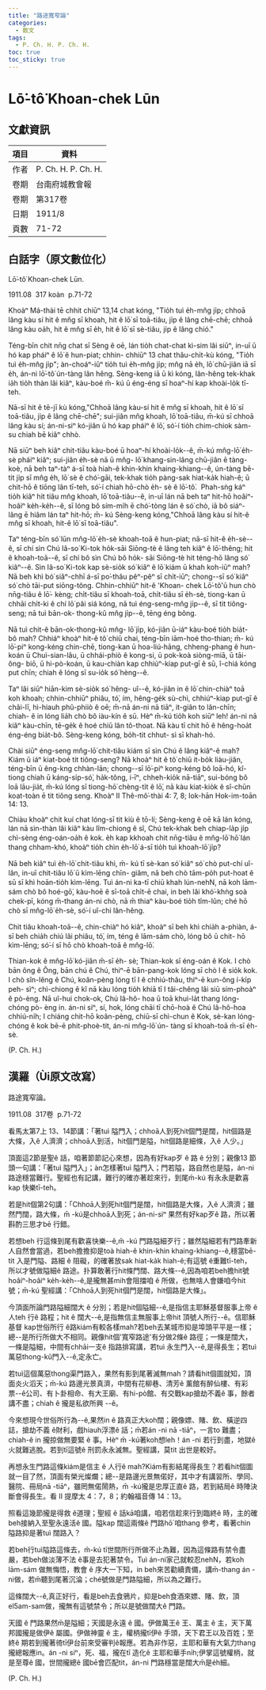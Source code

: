 ```yaml
---
title: "路途寬窄論"
categories:
  - 散文
tags:
  - P. Ch. H. P. Ch. H.
toc: true
toc_sticky: true
---
```


# Lō͘-tô͘ Khoan-chek Lūn

## 文獻資訊

| 項目 | 資料 |
|---|---|
| 作者 | P. Ch. H. P. Ch. H. |
| 卷期 | 台南府城教會報 |
| 卷期 | 第317卷 |
| 日期 | 1911/8 |
| 頁數 | 71-72 |

## 白話字（原文數位化）

Lō͘-tô͘ Khoan-chek Lūn.

1911.08  317 koàn  p.71-72

Khoàⁿ Má-thài tē chhit chiūⁿ 13,14 chat kóng, "Tio̍h tuì e̍h-mn̂g ji̍p; chhoā lâng kàu sí hit ê mn̂g sī khoah, hit ê lō͘ sī toā-tiâu, ji̍p ê lâng chē-chē; chhoā lâng kàu oa̍h, hit ê mn̂g sī e̍h, hit ê lō͘ sī sè-tiâu, ji̍p ê lâng chió."

Téng-bīn chit nn̄g chat sī Sèng ê oē, lán tio̍h chat-chat kì-sim lâi siūⁿ, in-uī ū hó kap pháiⁿ ê lō͘ ê hun-piat; chhin- chhiūⁿ 13 chat thâu-chi̍t-kù kóng, "Tio̍h tuì e̍h-mn̂g ji̍p"; àn-choáⁿ-iūⁿ tio̍h tuì e̍h-mn̂g ji̍p; mn̂g nā e̍h, lō͘ chū-jiân iā sī e̍h, án-ni lō͘-tô͘ ún-tàng lân hêng. Sèng-keng iā ū kì kóng, lân-hêng tek-khak ia̍h tio̍h thàn lâi kiâⁿ, kàu-boé m̄- kú ū éng-éng sī hoaⁿ-hí kap khoài-lo̍k tī-teh.

Nā-sī hit ê tē-jī kù kóng,"Chhoā lâng kàu-sí hit ê mn̂g sī khoah, hit ê lō͘ sī toā-tiâu, ji̍p ê lâng chē-chē"; sui-jiân mn̂g khoah, lō͘ toā-tiâu, m̄-kú sī chhoā lâng kàu sí; án-ni-siⁿ kó-jiân ū hó kap pháiⁿ ê lō͘, só͘-í tio̍h chim-chiok sàm-su chiah bē kiâⁿ chhò.

Nā siūⁿ beh kiâⁿ chit-tiâu kàu-boé ū hoaⁿ-hí khoài-lo̍k--ê, m̄-kú mn̂g-lō͘ e̍h- sè pháiⁿ kiâⁿ; sui-jiân e̍h-sè nā ū mn̂g- lō͘ khang-sin-lâng chū-jiân ē tàng-koè, nā beh taⁿ-tàⁿ á-sī toà hiah-ê khin-khin khaing-khiang--ê, ún-tàng bē-tit ji̍p sī mn̂g e̍h, lō͘ sè ê chó͘-gāi, tek-khak tio̍h pàng-sak hiat-ka̍k hiah-ê; ū chit-hō ê tiōng lân tī-teh, só͘-í chiah hō-chò e̍h- sè ê lō͘-tô͘.  Phah-sǹg káⁿ tio̍h kiâⁿ hit tiâu mn̂g khoah, lō͘ toā-tiâu--ê, in-uī lán nā beh taⁿ hit-hō hoâiⁿ-hoâiⁿ ke̍h-ke̍h--ê, sī lóng bô sím-mi̍h ē chó͘-tòng lán ê só͘ chò, iā bô siáⁿ-lâng ē hiâm lán taⁿ hit-hō; m̄- kú Sèng-keng kóng,"Chhoā lâng kàu sí hit-ê mn̂g sī khoah, hit-ê lō͘ sī toā-tiâu".

Taⁿ téng-bīn só͘ lūn mn̂g-lō͘ e̍h-sè khoah-toā ê hun-piat; nā-sī hit-ê e̍h-sè-- ê, sī chí sìn Chú Iâ-so͘ Ki-tok ho̍k-sāi Siōng-tè ê lâng teh kiâⁿ ê lō͘-thêng; hit ê khoah-toā--ê, sī chí bô sìn Chú bô ho̍k- sāi Siōng-tè hit téng-hō lâng só͘ kiâⁿ--ê. Sìn Iâ-so͘ Ki-tok kap sè-sio̍k só͘ kiâⁿ ê lō͘ kiám ū khah koh-iūⁿ mah? Nā beh khì bó͘ siâⁿ-chhī á-sī po͘-thâu pêⁿ-pêⁿ sī chi̍t-iūⁿ; chong--sī só͘ kiâⁿ só͘ chò tāi-put siōng-tông. Chhin-chhiūⁿ hit-ê 'Khoan- chek Lō͘-tô͘'ū hun chò nn̄g-tiâu ê lō͘- kèng; chi̍t-tiâu sī khoah-toā, chi̍t-tiâu sī e̍h-sè, tiong-kan ū chhāi chi̍t-ki ê chí lō͘ pâi siá kóng, nā tuì éng-seng-mn̂g ji̍p--ê, sī tit tiông-seng; nā tuì bān-ok- thong-kû mn̂g ji̍p--ê, tēng éng bông.

Nā tuì chit-ê bān-ok-thong-kû mn̂g- lō͘ ji̍p, kó-jiân ū-iáⁿ kàu-boé tio̍h bia̍t- bô mah? Chhiáⁿ khoàⁿ hit-ê tô͘ chiū chai, téng-bīn iām-hoé tho-thian; m̄- kú lō͘-piⁿ kong-kéng chin-chē, tiong-kan ū hoa-liú-hāng, chheng-phang ê hun- koán ū Chuì-sian-lâu, ū chhái-phiò ê kong-si, ū pok-koà siòng-miā, ū tāi-ông- biō, ū hi-pò-koán, ū kau-chiàn kap chhiúⁿ-kiap put-gī ê sū, î-chiá kóng put chīn; chiah ê lóng sī su-io̍k só͘ hèng--ê.

Taⁿ lâi siūⁿ hiān-kim sè-sio̍k só͘ hêng- uî--ê, kó-jiân in ê lō͘ chin-chiàⁿ toā koh khoah; chhin-chhiūⁿ phiâu, tó͘, ím, hêng-ge̍k sù-chì, chhiúⁿ-kiap put-gī ê châi-lī, hì-hiauh phû-phiiò ê oē; m̄-nā án-ni nā tiāⁿ, it-giân to lân-chīn; chiah- ê in lóng lia̍h chò bô iàu-kín ê sū. Hèⁿ m̄-kú tio̍h koh siūⁿ leh! án-ni nā kiâⁿ kàu-chīn, tē-ge̍k ê hoé chiū lân tô-thoat. Nā kàu tī chit hō ê hêng-hoa̍t éng-éng bia̍t-bô. Sèng-keng kóng, bo̍h-tit chhut- sì sī khah-hó.

Chài siūⁿ éng-seng mn̂g-lō͘ chit-tiâu kiám sī sìn Chú ê lâng kiâⁿ-ê mah? Kiám ū iáⁿ kiat-boé tit tiông-seng? Nā khoàⁿ hit ê tô͘ chiū it-bo̍k liàu-jiân, téng-bīn ū êng-kng chhàn-lān; chong--sī lō͘-piⁿ kong-kéng bô loā-hó, kî-tiong chiah ū káng-si̍p-só͘, ha̍k-tông, i-īⁿ, chheh-kio̍k nā-tiāⁿ, sui-bóng bô loā lāu-jia̍t, m̄-kú lóng sī tiong-hō͘ chèng-ti̍t ê lō͘, nā kàu kiat-kio̍k ê sî-chūn koat-toàn ē tit tiông seng. Khoàⁿ II Thê-mô͘-thài 4: 7, 8; Iok-hān Hok-im-toān 14: 13.

Chiàu khoàⁿ chit kuí chat lóng-sī tit kiù ê tō-lí; Sèng-keng ê oē kā lán kóng, lán nā sìn-thàn lâi kiâⁿ kàu lîm-chiong ê sî, Chú tek-khak beh chiap-la̍p ji̍p chì-sèng éng-oán-oa̍h ê kok. e̍h kap kkhoah chit nn̄g-tiâu ê mn̂g-lō͘ hō͘ lán thang chham-khó, khoàⁿ tio̍h chìn e̍h-lō͘ á-sī tio̍h tuì khoah-lō͘ ji̍p?

Nā beh kiâⁿ tuì e̍h-lō͘ chit-tiâu khì, m̄- kú tī sè-kan só͘ kiâⁿ só͘ chò put-chí uî- lân, in-uī chit-tiâu lō͘ ū kìm-lēng chīn- giâm, nā beh chò tām-po̍h put-hoat ê sū sī khì hoān-tio̍h kìm-lēng. Tuì án-ni ka-tī chiū khah lún-nehN, nā koh lām- sám chò bô hoé-gō͘, kàu-hoē ê sī-toā chi̍t-ē chai, in beh lâi khó͘-khǹg soà chek-pī, kóng m̄-thang án-ni chò, nā m̄ thiaⁿ kàu-boé tio̍h tîm-lûn; ché hō chò sī mn̂g-lō͘ e̍h-sè, só͘-í uî-chi lân-hêng.

Chit tiâu khoah-toā--ê, chin-chiàⁿ hó kiâⁿ, khoàⁿ sī beh khì chia̍h a-phiàn, á- sī beh chia̍h chiú lâi phiâu, tó͘, ím, téng ê lām-sám chò, lóng bô ū chit- hō kìm-lēng; só͘-í sī hō chò khoah-toā ê mn̂g-lō͘.

Thian-kok ê mn̂g-lō͘ kó-jiân m̄-sī e̍h- sè; Thian-kok sī éng-oán ê Kok. I chò bān ông ê Ông, bān chú ê Chú, thiⁿ-ē bān-pang-kok lóng sī chò I ê sio̍k kok. I chò sîn-lêng ê Chú, koân-pèng lóng tī I ê chhiú-thâu, thiⁿ-ē kun-ông í-ki̍p peh- sìⁿ; chì-chiong ê kî nā kàu lóng tio̍h khiā tī I tâi-chêng lâi siū sím-phoàⁿ ê pò-èng. Nā uî-hui chok-ok, Chú Iâ-hô- hoa ū toā khuì-la̍t thang lóng-chóng pò- èng in. án-ni siⁿ, sí, hok, lóng chāi tī chō-hoà ê Chú Iâ-hô-hoa chhiú-ni̍h; I chiáng chit-hō koân-pèng, chiū-sī chì-chun ê Kok, sè-kan lóng-chóng ê kok bē-ē phit-phoè-tit, án-ni mn̂g-lō͘ ún- tàng sī khoah-toā m̄-sī e̍h-sè.

(P. Ch. H.)

## 漢羅（Ùi原文改寫）

路途寬窄論。

1911.08  317卷  p.71-72

看馬太第7上 13、14節講：「著tuì 隘門入；chhoā人到死hit個門是闊，hit個路是大條，入ê 人濟濟；chhoā人到活，hit個門是隘，hit個路是細條，入ê 人少。」

頂面這2節是聖ê 話，咱著節節記心來想，因為有好kap歹 ê 路 ê 分別；親像13 節頭一句講：「著tuì 隘門入」；àn怎樣著tuì 隘門入；門若隘，路自然也是隘，án-ni 路途穩當難行。聖經也有記講，難行的確亦著趁來行，到尾m̄-kú 有永永是歡喜kap 快樂tī-teh。

若是hit個第2句講：「Chhoā人到死hit個門是闊，hit個路是大條，入ê 人濟濟；雖然門闊，路大條，m̄ -kú是chhoā人到死；án-ni-siⁿ 果然有好kap歹ê 路，所以著斟酌三思才bē 行錯。

若想beh 行這條到尾有歡喜快樂--ê,m̄ -kú 門路隘細歹行；雖然隘細若有門路牽新人自然會當過，若beh擔擔抑是toà hiah-ê khin-khin khaing-khiang--ê,穩當bē-tit 入是門隘、路細 ê 阻礙，的確著放sak hiat-ka̍k hiah-ê;有這號 ê重難tī-teh，所以才號做隘細ê 路途。扑算敢著行hit條門闊、路大條--ê,因為咱若beh擔hit號 hoâiⁿ-hoâiⁿ ke̍h-ke̍h--ê,是攏無甚mih會阻擋咱 ê 所做，也無啥人會嫌咱今hit號；m̄-kú 聖經講：「Chhoā人到死hit個門是闊，hit個路是大條」。

今頂面所論門路隘細闊大 ê 分別；若是hit個隘細--ê,是指信主耶穌基督服事上帝 ê 人teh 行ê 路程；hit ê 闊大--ê,是指無信主無服事上帝hit 頂號人所行--ê。信耶穌基督 kap世俗所行 ê路kiám有較各樣mah?若beh去某城市抑是埠頭平平是一樣；總--是所行所做大不相同。親像hit個'寬窄路途'有分做2條ê 路徑；一條是闊大，一條是隘細，中間有chhāi一支ê 指路排寫講，若tuì 永生門入--ê,是得長生；若tuì 萬惡thong-kû門入--ê,定永亡。

若tuì這個萬惡thong渠門路入，果然有影到尾著滅無mah？請看hit個圖就知，頂面炎火滔天；m̄-kú 路邊光景真濟，中間有花柳巷、清芳ê 薰館有醉仙樓、有彩票--ê公司、有卜卦相命、有大王廟、有hi-pò館、有交戰kap搶劫不義ê 事，餘者講不盡；chiah ê 攏是私欲所興 --ê。

今來想現今世俗所行為--ê,果然in ê 路真正大koh闊；親像嫖、賭、飲、橫逆四誌，搶劫不義 ê財利，戲hiauh浮漂ê 話；m̄若án -ni nā -tiāⁿ，一言to 難盡；chiah-ê in 攏掠做無要緊 ê 事。Hèⁿ m̄ -kú著koh想leh！án -ni 若行到盡，地獄ê 火就難逃脫。若到tī這號ê 刑罰永永滅無。聖經講，莫tit 出世是較好。

再想永生門路這條kiám是信主 ê 人行ê mah?Kiám有影結尾得長生？若看hit個圖就一目了然，頂面有榮光燦爛；總--是路邊光景無偌好，其中才有講習所、學同、醫院、冊局nā -tiāⁿ，雖罔無偌鬧熱，m̄ -kú攏是忠厚正直ê 路，若到結局ê 時陣決斷會得長生。看 II 提摩太 4：7，8；約翰福音傳 14：13。

照看這幾節攏是得救 ê道理；聖經 ê 話kā咱講，咱若信趁來行到臨終ê 時，主的確beh接納入至聖永遠活ê 國。隘kap 闊這兩條ê 門路hō͘ 咱thang 參考，看著chìn 隘路抑是著tuì 闊路入？

若beh行tuì隘路這條去，m̄-kú tī世間所行所做不止為難，因為這條路有禁令盡嚴，若beh做淡薄不法 ê事是去犯著禁令。Tuì án-ni家己就較忍nehN，若koh lām-sám 做無悔悟，教會 ê 序大一下知，in beh來苦勸續責備，講m̄-thang án -ni做，若m̄聽到尾著沉淪；ché號做是門路隘細，所以為之難行。

這條闊大--ê,真正好行，看是beh去食鴉片，抑是beh食酒來嫖、賭、飲，頂el5am-sam做，攏無有這號禁令；所以是號做闊大ê 門路。

天國 ê 門路果然m̄是隘細；天國是永遠 ê 國。伊做萬王ê 王、萬主 ê 主，天下萬邦國攏是做伊ê 屬國。伊做神靈 ê 主，權柄攏tī伊ê 手頭，天下君王以及百姓；至終ê 期若到攏著徛tī伊台前來受審判ê報應。若為非作惡，主耶和華有大氣力thang 攏總報應in。án -ni siⁿ，死、福，攏在tī 造化ê 主耶和華手ni̍h;伊掌這號權柄，就是至尊ê 國，世間攏總ê 國bē會匹配tit，án-ni 門路穩當是闊大m̄是e̍h細。

(P. Ch. H.)
